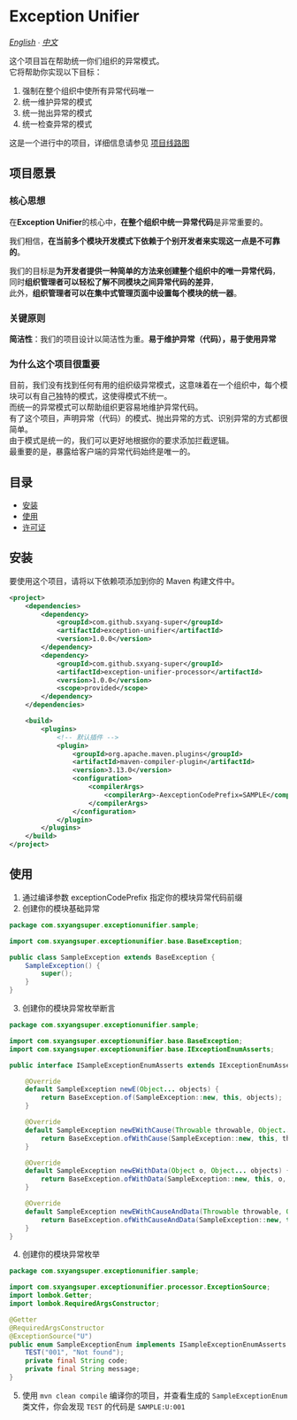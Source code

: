 # Exception Unifier

*[English](README.md) ∙ [中文](README.zh.md)*

这个项目旨在帮助统一你们组织的异常模式。</br>
它将帮助你实现以下目标：
1. 强制在整个组织中使所有异常代码唯一
2. 统一维护异常的模式
3. 统一抛出异常的模式
4. 统一检查异常的模式

这是一个进行中的项目，详细信息请参见 [项目线路图](ROADMAP.zh.md)

## 项目愿景

### 核心思想

在**Exception Unifier**的核心中，**在整个组织中统一异常代码**是非常重要的。</br>

我们相信，**在当前多个模块开发模式下依赖于个别开发者来实现这一点是不可靠的**。</br>

我们的目标是**为开发者提供一种简单的方法来创建整个组织中的唯一异常代码**，</br>
同时**组织管理者可以轻松了解不同模块之间异常代码的差异**，</br>
此外，**组织管理者可以在集中式管理页面中设置每个模块的统一器**。

### 关键原则

**简洁性**：我们的项目设计以简洁性为重。**易于维护异常（代码），易于使用异常**

### 为什么这个项目很重要

目前，我们没有找到任何有用的组织级异常模式，这意味着在一个组织中，每个模块可以有自己独特的模式，这使得模式不统一。</br>
而统一的异常模式可以帮助组织更容易地维护异常代码。</br>
有了这个项目，声明异常（代码）的模式、抛出异常的方式、识别异常的方式都很简单。</br>
由于模式是统一的，我们可以更好地根据你的要求添加拦截逻辑。</br>
最重要的是，暴露给客户端的异常代码始终是唯一的。

## 目录
- [安装](#安装)
- [使用](#使用)
- [许可证](LICENSE)

## 安装

要使用这个项目，请将以下依赖项添加到你的 Maven 构建文件中。

```xml
<project>
    <dependencies>
        <dependency>
            <groupId>com.github.sxyang-super</groupId>
            <artifactId>exception-unifier</artifactId>
            <version>1.0.0</version>
        </dependency>
        <dependency>
            <groupId>com.github.sxyang-super</groupId>
            <artifactId>exception-unifier-processor</artifactId>
            <version>1.0.0</version>
            <scope>provided</scope>
        </dependency>
    </dependencies>

    <build>
        <plugins>
            <!-- 默认插件 -->
            <plugin>
                <groupId>org.apache.maven.plugins</groupId>
                <artifactId>maven-compiler-plugin</artifactId>
                <version>3.13.0</version>
                <configuration>
                    <compilerArgs>
                        <compilerArg>-AexceptionCodePrefix=SAMPLE</compilerArg>
                    </compilerArgs>
                </configuration>
            </plugin>
        </plugins>
    </build>
</project>
```

## 使用
1. 通过编译参数 exceptionCodePrefix 指定你的模块异常代码前缀
2. 创建你的模块基础异常
```java
package com.sxyangsuper.exceptionunifier.sample;

import com.sxyangsuper.exceptionunifier.base.BaseException;

public class SampleException extends BaseException {
    SampleException() {
        super();
    }
}
```
3. 创建你的模块异常枚举断言
```java
package com.sxyangsuper.exceptionunifier.sample;

import com.sxyangsuper.exceptionunifier.base.BaseException;
import com.sxyangsuper.exceptionunifier.base.IExceptionEnumAsserts;

public interface ISampleExceptionEnumAsserts extends IExceptionEnumAsserts<SampleException> {

    @Override
    default SampleException newE(Object... objects) {
        return BaseException.of(SampleException::new, this, objects);
    }

    @Override
    default SampleException newEWithCause(Throwable throwable, Object... objects) {
        return BaseException.ofWithCause(SampleException::new, this, throwable, objects);
    }

    @Override
    default SampleException newEWithData(Object o, Object... objects) {
        return BaseException.ofWithData(SampleException::new, this, o, objects);
    }

    @Override
    default SampleException newEWithCauseAndData(Throwable throwable, Object o, Object... objects) {
        return BaseException.ofWithCauseAndData(SampleException::new, this, throwable, o, objects);
    }
}
```
4. 创建你的模块异常枚举
```java
package com.sxyangsuper.exceptionunifier.sample;

import com.sxyangsuper.exceptionunifier.processor.ExceptionSource;
import lombok.Getter;
import lombok.RequiredArgsConstructor;

@Getter
@RequiredArgsConstructor
@ExceptionSource("U")
public enum SampleExceptionEnum implements ISampleExceptionEnumAsserts {
    TEST("001", "Not found");
    private final String code;
    private final String message;
}
```
5. 使用 `mvn clean compile` 编译你的项目，并查看生成的 `SampleExceptionEnum` 类文件，你会发现 `TEST` 的代码是 `SAMPLE:U:001`
